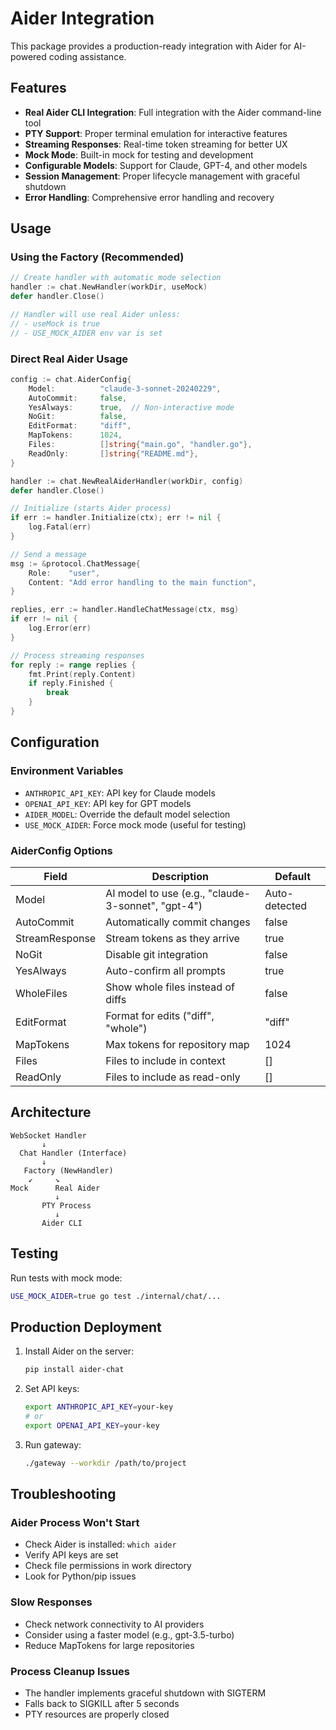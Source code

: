 # Aider Integration

This package provides a production-ready integration with Aider for AI-powered coding assistance.

## Features

- **Real Aider CLI Integration**: Full integration with the Aider command-line tool
- **PTY Support**: Proper terminal emulation for interactive features
- **Streaming Responses**: Real-time token streaming for better UX
- **Mock Mode**: Built-in mock for testing and development
- **Configurable Models**: Support for Claude, GPT-4, and other models
- **Session Management**: Proper lifecycle management with graceful shutdown
- **Error Handling**: Comprehensive error handling and recovery

## Usage

### Using the Factory (Recommended)

```go
// Create handler with automatic mode selection
handler := chat.NewHandler(workDir, useMock)
defer handler.Close()

// Handler will use real Aider unless:
// - useMock is true
// - USE_MOCK_AIDER env var is set
```

### Direct Real Aider Usage

```go
config := chat.AiderConfig{
    Model:          "claude-3-sonnet-20240229",
    AutoCommit:     false,
    YesAlways:      true,  // Non-interactive mode
    NoGit:          false,
    EditFormat:     "diff",
    MapTokens:      1024,
    Files:          []string{"main.go", "handler.go"},
    ReadOnly:       []string{"README.md"},
}

handler := chat.NewRealAiderHandler(workDir, config)
defer handler.Close()

// Initialize (starts Aider process)
if err := handler.Initialize(ctx); err != nil {
    log.Fatal(err)
}

// Send a message
msg := &protocol.ChatMessage{
    Role:    "user",
    Content: "Add error handling to the main function",
}

replies, err := handler.HandleChatMessage(ctx, msg)
if err != nil {
    log.Error(err)
}

// Process streaming responses
for reply := range replies {
    fmt.Print(reply.Content)
    if reply.Finished {
        break
    }
}
```

## Configuration

### Environment Variables

- `ANTHROPIC_API_KEY`: API key for Claude models
- `OPENAI_API_KEY`: API key for GPT models
- `AIDER_MODEL`: Override the default model selection
- `USE_MOCK_AIDER`: Force mock mode (useful for testing)

### AiderConfig Options

| Field | Description | Default |
|-------|-------------|---------|
| Model | AI model to use (e.g., "claude-3-sonnet", "gpt-4") | Auto-detected |
| AutoCommit | Automatically commit changes | false |
| StreamResponse | Stream tokens as they arrive | true |
| NoGit | Disable git integration | false |
| YesAlways | Auto-confirm all prompts | true |
| WholeFiles | Show whole files instead of diffs | false |
| EditFormat | Format for edits ("diff", "whole") | "diff" |
| MapTokens | Max tokens for repository map | 1024 |
| Files | Files to include in context | [] |
| ReadOnly | Files to include as read-only | [] |

## Architecture

```
WebSocket Handler
       ↓
  Chat Handler (Interface)
       ↓
   Factory (NewHandler)
    ↙     ↘
Mock      Real Aider
          ↓
       PTY Process
          ↓
       Aider CLI
```

## Testing

Run tests with mock mode:
```bash
USE_MOCK_AIDER=true go test ./internal/chat/...
```

## Production Deployment

1. Install Aider on the server:
   ```bash
   pip install aider-chat
   ```

2. Set API keys:
   ```bash
   export ANTHROPIC_API_KEY=your-key
   # or
   export OPENAI_API_KEY=your-key
   ```

3. Run gateway:
   ```bash
   ./gateway --workdir /path/to/project
   ```

## Troubleshooting

### Aider Process Won't Start

- Check Aider is installed: `which aider`
- Verify API keys are set
- Check file permissions in work directory
- Look for Python/pip issues

### Slow Responses

- Check network connectivity to AI providers
- Consider using a faster model (e.g., gpt-3.5-turbo)
- Reduce MapTokens for large repositories

### Process Cleanup Issues

- The handler implements graceful shutdown with SIGTERM
- Falls back to SIGKILL after 5 seconds
- PTY resources are properly closed